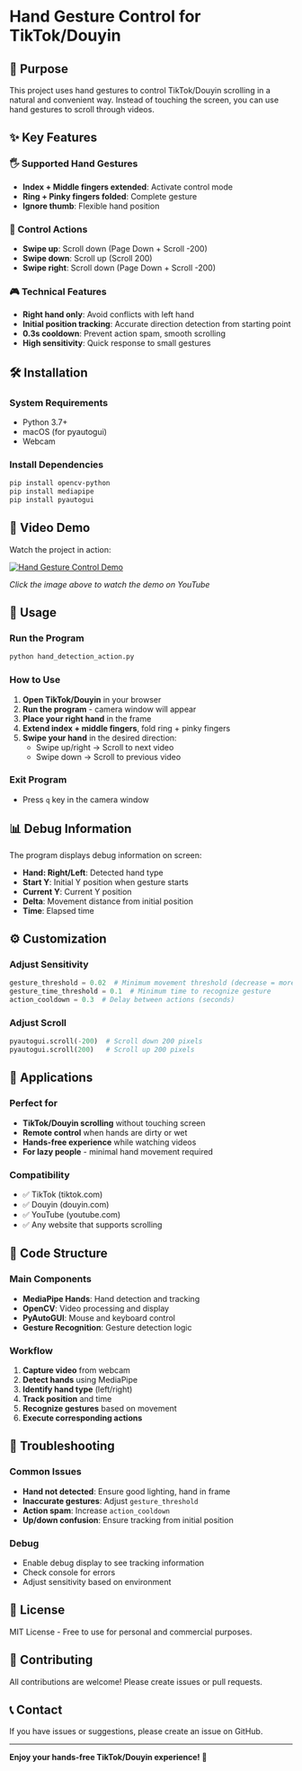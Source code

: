 # Hand Gesture Control for TikTok/Douyin

## 🎯 Purpose
This project uses hand gestures to control TikTok/Douyin scrolling in a natural and convenient way. Instead of touching the screen, you can use hand gestures to scroll through videos.

## ✨ Key Features

### 🖐️ Supported Hand Gestures
- **Index + Middle fingers extended**: Activate control mode
- **Ring + Pinky fingers folded**: Complete gesture
- **Ignore thumb**: Flexible hand position

### 📱 Control Actions
- **Swipe up**: Scroll down (Page Down + Scroll -200)
- **Swipe down**: Scroll up (Scroll 200) 
- **Swipe right**: Scroll down (Page Down + Scroll -200)

### 🎮 Technical Features
- **Right hand only**: Avoid conflicts with left hand
- **Initial position tracking**: Accurate direction detection from starting point
- **0.3s cooldown**: Prevent action spam, smooth scrolling
- **High sensitivity**: Quick response to small gestures

## 🛠️ Installation

### System Requirements
- Python 3.7+
- macOS (for pyautogui)
- Webcam

### Install Dependencies
```bash
pip install opencv-python
pip install mediapipe
pip install pyautogui
```

## 🎥 Video Demo

Watch the project in action:

[![Hand Gesture Control Demo](https://img.youtube.com/vi/rlXAZewexms/0.jpg)](https://youtu.be/rlXAZewexms)

*Click the image above to watch the demo on YouTube*

## 🚀 Usage

### Run the Program
```bash
python hand_detection_action.py
```

### How to Use
1. **Open TikTok/Douyin** in your browser
2. **Run the program** - camera window will appear
3. **Place your right hand** in the frame
4. **Extend index + middle fingers**, fold ring + pinky fingers
5. **Swipe your hand** in the desired direction:
   - Swipe up/right → Scroll to next video
   - Swipe down → Scroll to previous video

### Exit Program
- Press `q` key in the camera window

## 📊 Debug Information

The program displays debug information on screen:
- **Hand: Right/Left**: Detected hand type
- **Start Y**: Initial Y position when gesture starts
- **Current Y**: Current Y position
- **Delta**: Movement distance from initial position
- **Time**: Elapsed time

## ⚙️ Customization

### Adjust Sensitivity
```python
gesture_threshold = 0.02  # Minimum movement threshold (decrease = more sensitive)
gesture_time_threshold = 0.1  # Minimum time to recognize gesture
action_cooldown = 0.3  # Delay between actions (seconds)
```

### Adjust Scroll
```python
pyautogui.scroll(-200)  # Scroll down 200 pixels
pyautogui.scroll(200)   # Scroll up 200 pixels
```

## 🎯 Applications

### Perfect for
- **TikTok/Douyin scrolling** without touching screen
- **Remote control** when hands are dirty or wet
- **Hands-free experience** while watching videos
- **For lazy people** - minimal hand movement required

### Compatibility
- ✅ TikTok (tiktok.com)
- ✅ Douyin (douyin.com) 
- ✅ YouTube (youtube.com)
- ✅ Any website that supports scrolling

## 🔧 Code Structure

### Main Components
- **MediaPipe Hands**: Hand detection and tracking
- **OpenCV**: Video processing and display
- **PyAutoGUI**: Mouse and keyboard control
- **Gesture Recognition**: Gesture detection logic

### Workflow
1. **Capture video** from webcam
2. **Detect hands** using MediaPipe
3. **Identify hand type** (left/right)
4. **Track position** and time
5. **Recognize gestures** based on movement
6. **Execute corresponding actions**

## 🐛 Troubleshooting

### Common Issues
- **Hand not detected**: Ensure good lighting, hand in frame
- **Inaccurate gestures**: Adjust `gesture_threshold`
- **Action spam**: Increase `action_cooldown`
- **Up/down confusion**: Ensure tracking from initial position

### Debug
- Enable debug display to see tracking information
- Check console for errors
- Adjust sensitivity based on environment

## 📝 License

MIT License - Free to use for personal and commercial purposes.

## 🤝 Contributing

All contributions are welcome! Please create issues or pull requests.

## 📞 Contact

If you have issues or suggestions, please create an issue on GitHub.

---

**Enjoy your hands-free TikTok/Douyin experience! 🎉**
